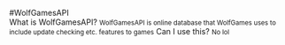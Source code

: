 #WolfGamesAPI
<br>
What is WolfGamesAPI?
<small>WolfGamesAPI is online database that WolfGames uses to include update checking etc. features to games</small>
Can I use this?
<small>No lol</small>
